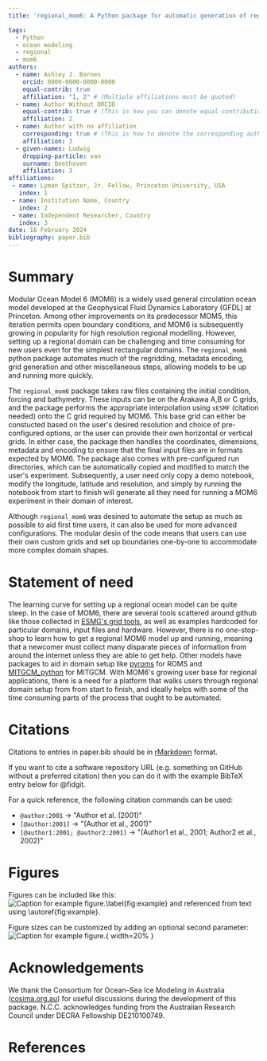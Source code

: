 ```yaml
---
title: 'regional_mom6: A Python package for automatic generation of regional configurations for the Modular Ocean Model 6'

tags:
  - Python
  - ocean modeling
  - regional
  - mom6
authors:
  - name: Ashley J. Barnes
    orcid: 0000-0000-0000-0000
    equal-contrib: true
    affiliation: "1, 2" # (Multiple affiliations must be quoted)
  - name: Author Without ORCID
    equal-contrib: true # (This is how you can denote equal contributions between multiple authors)
    affiliation: 2
  - name: Author with no affiliation
    corresponding: true # (This is how to denote the corresponding author)
    affiliation: 3
  - given-names: Ludwig
    dropping-particle: van
    surname: Beethoven
    affiliation: 3
affiliations:
 - name: Lyman Spitzer, Jr. Fellow, Princeton University, USA
   index: 1
 - name: Institution Name, Country
   index: 2
 - name: Independent Researcher, Country
   index: 3
date: 16 February 2024
bibliography: paper.bib
---
```



# Summary

Modular Ocean Model 6 (MOM6) is a widely used general circulation ocean model developed at the Geophysical Fluid Dynamics Laboratory (GFDL) at Princeton. Among other improvements on its predecessor MOM5, this iteration permits open boundary conditions, and MOM6 is subsequently growing in popularity for high resolution regional modelling. However, setting up a regional domain can be challenging and time consuming for new users even for the simplest rectangular domains. The `regional_mom6` python package automates much of the regridding, metadata encoding, grid generation and other miscellaneous steps, allowing models to be up and running more quickly. 

The `regional_mom6` package takes raw files containing the initial condition, forcing and bathymetry. These inputs can be on the Arakawa A,B or C grids, and the package performs the appropriate interpolation using `xESMF` (citation needed) onto the C grid required by MOM6. This base grid can either be constucted based on the user's desired resolution and choice of pre-configured options, or the user can provide their own horizontal or vertical grids. In either case, the package then handles the coordinates, dimensions, metadata and encoding to ensure that the final input files are in formats expected by MOM6. The package also comes with pre-configured run directories, which can be automatically copied and modified to match the user's experiment. Subsequently, a user need only copy a demo notebook, modify the longitude, latitude and resolution, and simply by running the notebook from start to finish will generate all they need for running a MOM6 experiment in their domain of interest. 

Although `regional_mom6` was desined to automate the setup as much as possible to aid first time users, it can also be used for more advanced configurations. The modular desin of the code means that users can use their own custom grids and set up boundaries one-by-one to accommodate more complex domain shapes. 


# Statement of need

The learning curve for setting up a regional ocean model can be quite steep. In the case of MOM6, there are several tools scattered around github like those collected in [ESMG's grid tools](https://github.com/ESMG/gridtools), as well as examples hardcoded for particular domains, input files and hardware. However, there is no one-stop-shop to learn how to get a regional MOM6 model up and running, meaning that a newcomer must collect many disparate pieces of information from around the internet unless they are able to get help. Other models have packages to aid in domain setup like [pyroms](https://github.com/ESMG/pyroms) for ROMS and [MITGCM_python](https://github.com/knaughten/mitgcm_python) for MITGCM. With MOM6's growing user base for regional applications, there is a need for a platform that walks users through regional domain setup from from start to finish, and ideally helps with some of the time consuming parts of the process that ought to be automated. 

# Citations

Citations to entries in paper.bib should be in
[rMarkdown](http://rmarkdown.rstudio.com/authoring_bibliographies_and_citations.html)
format.

If you want to cite a software repository URL (e.g. something on GitHub without a preferred
citation) then you can do it with the example BibTeX entry below for @fidgit.

For a quick reference, the following citation commands can be used:
- `@author:2001`  ->  "Author et al. (2001)"
- `[@author:2001]` -> "(Author et al., 2001)"
- `[@author1:2001; @author2:2001]` -> "(Author1 et al., 2001; Author2 et al., 2002)"

# Figures

Figures can be included like this:
![Caption for example figure.\label{fig:example}](figure.png)
and referenced from text using \autoref{fig:example}.

Figure sizes can be customized by adding an optional second parameter:
![Caption for example figure.](figure.png){ width=20% }

# Acknowledgements

We thank the Consortium for Ocean–Sea Ice Modeling in Australia ([cosima.org.au](https://cosima.org.au)) for useful discussions during the development of this package.
N.C.C. acknowledges funding from the Australian Research Council under DECRA Fellowship DE210100749.

# References
